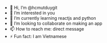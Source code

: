 - 👋 Hi, I’m @hcmutduygit
- 👀 I’m interested in you
- 🌱 I’m currently learning reactjs and python
- 💞️ I’m looking to collaborate on making an app
- 📫 How to reach me: direct message
- ⚡ Fun fact: I am Vietnamese 

<!---
hcmutduygit/hcmutduygit is a ✨ special ✨ repository because its `README.md` (this file) appears on your GitHub profile.
You can click the Preview link to take a look at your changes.
--->
